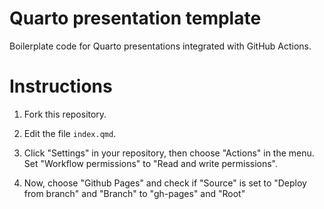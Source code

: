 # Quarto presentation template
Boilerplate code for Quarto presentations integrated with GitHub Actions.

# Instructions

1. Fork this repository.

2. Edit the file `index.qmd`.

3. Click "Settings" in your repository, then choose "Actions" in the menu. Set "Workflow permissions" to "Read and write permissions".

4. Now, choose "Github Pages" and check if "Source" is set to "Deploy from branch" and "Branch" to "gh-pages" and "Root" 
